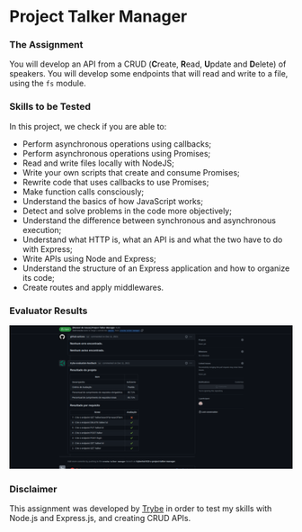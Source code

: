 # Project Talker Manager

### The Assignment

You will develop an API from a CRUD (**C**reate, **R**ead, **U**pdate and **D**elete) of speakers. You will develop some endpoints that will read and write to a file, using the `fs` module.

### Skills to be Tested

In this project, we check if you are able to:

- Perform asynchronous operations using callbacks;
- Perform asynchronous operations using Promises;
- Read and write files locally with NodeJS;
- Write your own scripts that create and consume Promises;
- Rewrite code that uses callbacks to use Promises;
- Make function calls consciously;
- Understand the basics of how JavaScript works;
- Detect and solve problems in the code more objectively;
- Understand the difference between synchronous and asynchronous execution;
- Understand what HTTP is, what an API is and what the two have to do with Express;
- Write APIs using Node and Express;
- Understand the structure of an Express application and how to organize its code;
- Create routes and apply middlewares.

### Evaluator Results

![Evaluator Results](./trybe-results-talker-manager.png)

### Disclaimer

This assignment was developed by [Trybe](https://www.betrybe.com) in order to test my skills with Node.js and Express.js, and creating CRUD APIs.